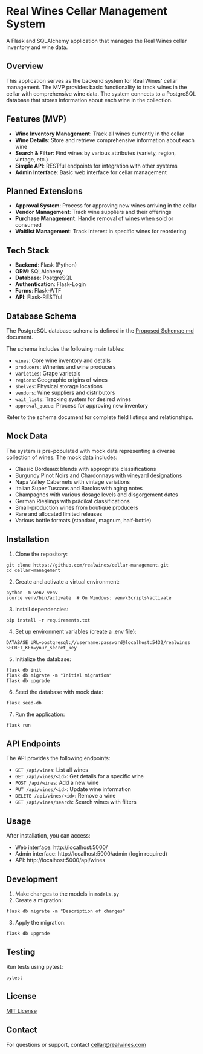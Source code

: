 # Real Wines Cellar Management System

A Flask and SQLAlchemy application that manages the Real Wines cellar inventory and wine data.

## Overview

This application serves as the backend system for Real Wines' cellar management. The MVP provides basic functionality to track wines in the cellar with comprehensive wine data. The system connects to a PostgreSQL database that stores information about each wine in the collection.

## Features (MVP)

- **Wine Inventory Management**: Track all wines currently in the cellar
- **Wine Details**: Store and retrieve comprehensive information about each wine
- **Search & Filter**: Find wines by various attributes (variety, region, vintage, etc.)
- **Simple API**: RESTful endpoints for integration with other systems
- **Admin Interface**: Basic web interface for cellar management

## Planned Extensions

- **Approval System**: Process for approving new wines arriving in the cellar
- **Vendor Management**: Track wine suppliers and their offerings
- **Purchase Management**: Handle removal of wines when sold or consumed
- **Waitlist Management**: Track interest in specific wines for reordering

## Tech Stack

- **Backend**: Flask (Python)
- **ORM**: SQLAlchemy
- **Database**: PostgreSQL
- **Authentication**: Flask-Login
- **Forms**: Flask-WTF
- **API**: Flask-RESTful

## Database Schema

The PostgreSQL database schema is defined in the [Proposed Schemae.md](Proposed%20Schemae.md) document. 

The schema includes the following main tables:
- `wines`: Core wine inventory and details
- `producers`: Wineries and wine producers
- `varieties`: Grape varietals
- `regions`: Geographic origins of wines
- `shelves`: Physical storage locations
- `vendors`: Wine suppliers and distributors
- `wait_lists`: Tracking system for desired wines
- `approval_queue`: Process for approving new inventory

Refer to the schema document for complete field listings and relationships.

## Mock Data

The system is pre-populated with mock data representing a diverse collection of wines. The mock data includes:

- Classic Bordeaux blends with appropriate classifications
- Burgundy Pinot Noirs and Chardonnays with vineyard designations
- Napa Valley Cabernets with vintage variations
- Italian Super Tuscans and Barolos with aging notes
- Champagnes with various dosage levels and disgorgement dates
- German Rieslings with prädikat classifications
- Small-production wines from boutique producers
- Rare and allocated limited releases
- Various bottle formats (standard, magnum, half-bottle)

## Installation

1. Clone the repository:
```
git clone https://github.com/realwines/cellar-management.git
cd cellar-management
```

2. Create and activate a virtual environment:
```
python -m venv venv
source venv/bin/activate  # On Windows: venv\Scripts\activate
```

3. Install dependencies:
```
pip install -r requirements.txt
```

4. Set up environment variables (create a .env file):
```
DATABASE_URL=postgresql://username:password@localhost:5432/realwines
SECRET_KEY=your_secret_key
```

5. Initialize the database:
```
flask db init
flask db migrate -m "Initial migration"
flask db upgrade
```

6. Seed the database with mock data:
```
flask seed-db
```

7. Run the application:
```
flask run
```

## API Endpoints

The API provides the following endpoints:

- `GET /api/wines`: List all wines
- `GET /api/wines/<id>`: Get details for a specific wine
- `POST /api/wines`: Add a new wine
- `PUT /api/wines/<id>`: Update wine information
- `DELETE /api/wines/<id>`: Remove a wine
- `GET /api/wines/search`: Search wines with filters

## Usage

After installation, you can access:

- Web interface: http://localhost:5000/
- Admin interface: http://localhost:5000/admin (login required)
- API: http://localhost:5000/api/wines

## Development

1. Make changes to the models in `models.py`
2. Create a migration:
```
flask db migrate -m "Description of changes"
```
3. Apply the migration:
```
flask db upgrade
```

## Testing

Run tests using pytest:
```
pytest
```

## License

[MIT License](LICENSE)

## Contact

For questions or support, contact cellar@realwines.com